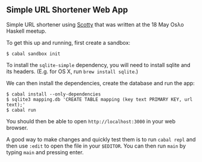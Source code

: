 Simple URL Shortener Web App
----------------------------

Simple URL shortener using [Scotty](http://hackage.haskell.org/package/scotty)
that was written at the 18 May Osλo Haskell meetup.

To get this up and running, first create a sandbox:

    $ cabal sandbox init

To install the `sqlite-simple` dependency, you will need to install sqlite and
its headers. (E.g. for OS X, run `brew install sqlite`.)

We can then install the dependencies, create the database and run the app:

    $ cabal install --only-dependencies
    $ sqlite3 mapping.db 'CREATE TABLE mapping (key text PRIMARY KEY, url text);'
    $ cabal run

You should then be able to open `http://localhost:3000` in your web browser.

A good way to make changes and quickly test them is to run `cabal repl` and
then use `:edit` to open the file in your `$EDITOR`. You can then run `main` by
typing `main` and pressing enter.
